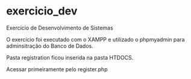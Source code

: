 # exercicio_dev
Exercício de Desenvolvimento de Sistemas

O exercício foi executado com o XAMPP e utilizado o phpmyadmin para adminsitração do Banco de Dados.

Pasta registration ficou inserida na pasta HTDOCS.

Acessar primeiramente pelo register.php
